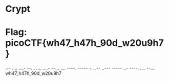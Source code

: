 # Crypt

# Flag: picoCTF{wh47_h47h_90d_w20u9h7}

.-- .... ....- --...
.... ....- --... ....
----. ----- -..
.-- ..--- ----- ..- ----. .... --...
wh47_h47h_90d_w20u9h7
